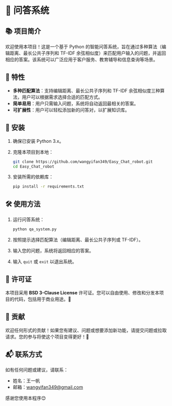# 🤖 问答系统

## 📚 项目简介

欢迎使用本项目！这是一个基于 Python 的智能问答系统，旨在通过多种算法（编辑距离、最长公共子序列和 TF-IDF 余弦相似度）来匹配用户输入的问题，并返回相应的答案。该系统可以广泛应用于客户服务、教育辅导和信息查询等场景。

## 🌟 特性

- **多种匹配算法**：支持编辑距离、最长公共子序列和 TF-IDF 余弦相似度三种算法，用户可以根据需求选择合适的匹配方式。
- **简单易用**：用户只需输入问题，系统将自动返回最相关的答案。
- **可扩展性**：用户可以轻松添加新的问答对，以扩展知识库。

## 🚀 安装

1. 确保已安装 Python 3.x。
2. 克隆本项目到本地：

   ```bash
   git clone https://github.com/wangyifan349/Easy_Chat_robot.git
   cd Easy_Chat_robot
   ```

3. 安装所需的依赖库：

   ```bash
   pip install -r requirements.txt
   ```

## 🛠️ 使用方法

1. 运行问答系统：

   ```bash
   python qa_system.py
   ```

2. 按照提示选择匹配算法（编辑距离、最长公共子序列或 TF-IDF）。
3. 输入您的问题，系统将返回相应的答案。
4. 输入 `quit` 或 `exit` 以退出系统。

## 📜 许可证

本项目采用 **BSD 3-Clause License** 许可证。您可以自由使用、修改和分发本项目的代码，包括用于商业用途。🎉 


## 🤝 贡献

欢迎任何形式的贡献！如果您有建议、问题或想要添加新功能，请提交问题或拉取请求。您的参与将使这个项目变得更好！🌈

## 📬 联系方式

如有任何问题或建议，请联系：

- 姓名：王一帆
- 邮箱：wangyifan349@gmail.com

感谢您使用本程序😊
